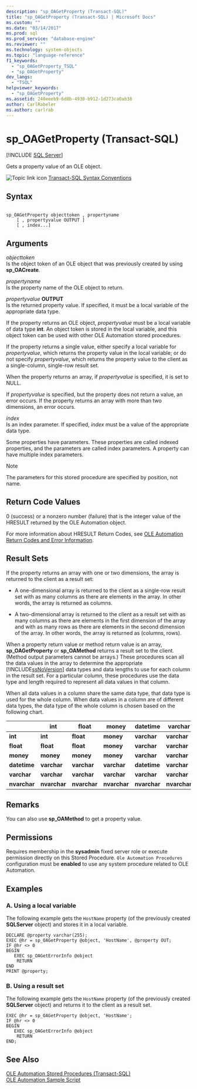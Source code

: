 ```yaml
---
description: "sp_OAGetProperty (Transact-SQL)"
title: "sp_OAGetProperty (Transact-SQL) | Microsoft Docs"
ms.custom: ""
ms.date: "03/14/2017"
ms.prod: sql
ms.prod_service: "database-engine"
ms.reviewer: ""
ms.technology: system-objects
ms.topic: "language-reference"
f1_keywords: 
  - "sp_OAGetProperty_TSQL"
  - "sp_OAGetProperty"
dev_langs: 
  - "TSQL"
helpviewer_keywords: 
  - "sp_OAGetProperty"
ms.assetid: 240eeeb9-6d8b-4930-b912-1d273ca0ab38
author: CarlRabeler
ms.author: carlrab
---
```

# sp_OAGetProperty (Transact-SQL)
[!INCLUDE [SQL Server](../../includes/applies-to-version/sqlserver.md)]

  Gets a property value of an OLE object.  
  
 ![Topic link icon](../../database-engine/configure-windows/media/topic-link.gif "Topic link icon") [Transact-SQL Syntax Conventions](../../t-sql/language-elements/transact-sql-syntax-conventions-transact-sql.md)  
  
## Syntax  
  
```  
  
sp_OAGetProperty objecttoken , propertyname   
    [ , propertyvalue OUTPUT ]  
    [ , index...]   
```  
  
## Arguments  
 *objecttoken*  
 Is the object token of an OLE object that was previously created by using **sp_OACreate**.  
  
 *propertyname*  
 Is the property name of the OLE object to return.  
  
 *propertyvalue* **OUTPUT**  
 Is the returned property value. If specified, it must be a local variable of the appropriate data type.  
  
 If the property returns an OLE object, *propertyvalue* must be a local variable of data type **int**. An object token is stored in the local variable, and this object token can be used with other OLE Automation stored procedures.  
  
 If the property returns a single value, either specify a local variable for *propertyvalue*, which returns the property value in the local variable; or do not specify *propertyvalue*, which returns the property value to the client as a single-column, single-row result set.  
  
 When the property returns an array, if *propertyvalue* is specified, it is set to NULL.  
  
 If *propertyvalue* is specified, but the property does not return a value, an error occurs. If the property returns an array with more than two dimensions, an error occurs.  
  
 *index*  
 Is an index parameter. If specified, *index* must be a value of the appropriate data type.  
  
 Some properties have parameters. These properties are called indexed properties, and the parameters are called index parameters. A property can have multiple index parameters.  
  
> [!NOTE]  
>  The parameters for this stored procedure are specified by position, not name.  
  
## Return Code Values  
 0 (success) or a nonzero number (failure) that is the integer value of the HRESULT returned by the OLE Automation object.  
  
 For more information about HRESULT Return Codes, see [OLE Automation Return Codes and Error Information](../../relational-databases/stored-procedures/ole-automation-return-codes-and-error-information.md).  
  
## Result Sets  
 If the property returns an array with one or two dimensions, the array is returned to the client as a result set:  
  
-   A one-dimensional array is returned to the client as a single-row result set with as many columns as there are elements in the array. In other words, the array is returned as columns.  
  
-   A two-dimensional array is returned to the client as a result set with as many columns as there are elements in the first dimension of the array and with as many rows as there are elements in the second dimension of the array. In other words, the array is returned as (columns, rows).  
  
 When a property return value or method return value is an array, **sp_OAGetProperty** or **sp_OAMethod** returns a result set to the client. (Method output parameters cannot be arrays.) These procedures scan all the data values in the array to determine the appropriate [!INCLUDE[ssNoVersion](../../includes/ssnoversion-md.md)] data types and data lengths to use for each column in the result set. For a particular column, these procedures use the data type and length required to represent all data values in that column.  
  
 When all data values in a column share the same data type, that data type is used for the whole column. When data values in a column are of different data types, the data type of the whole column is chosen based on the following chart.  
  
||int|float|money|datetime|varchar|nvarchar|  
|------|---------|-----------|-----------|--------------|-------------|--------------|  
|**int**|**int**|**float**|**money**|**varchar**|**varchar**|**nvarchar**|  
|**float**|**float**|**float**|**money**|**varchar**|**varchar**|**nvarchar**|  
|**money**|**money**|**money**|**money**|**varchar**|**varchar**|**nvarchar**|  
|**datetime**|**varchar**|**varchar**|**varchar**|**datetime**|**varchar**|**nvarchar**|  
|**varchar**|**varchar**|**varchar**|**varchar**|**varchar**|**varchar**|**nvarchar**|  
|**nvarchar**|**nvarchar**|**nvarchar**|**nvarchar**|**nvarchar**|**nvarchar**|**nvarchar**|  
  
## Remarks  
 You can also use **sp_OAMethod** to get a property value.  
  
## Permissions  
 Requires membership in the **sysadmin** fixed server role or execute permission directly on this Stored Procedure. `Ole Automation Procedures` configuration must be **enabled** to use any system procedure related to OLE Automation.  
  
## Examples  
  
### A. Using a local variable  
 The following example gets the `HostName` property (of the previously created **SQLServer** object) and stores it in a local variable.  
  
```  
DECLARE @property varchar(255);  
EXEC @hr = sp_OAGetProperty @object, 'HostName', @property OUT;  
IF @hr <> 0  
BEGIN  
   EXEC sp_OAGetErrorInfo @object  
    RETURN  
END  
PRINT @property;  
```  
  
### B. Using a result set  
 The following example gets the `HostName` property (of the previously created **SQLServer** object) and returns it to the client as a result set.  
  
```  
EXEC @hr = sp_OAGetProperty @object, 'HostName';  
IF @hr <> 0  
BEGIN  
   EXEC sp_OAGetErrorInfo @object  
    RETURN  
END;  
```  
  
## See Also  
 [OLE Automation Stored Procedures &#40;Transact-SQL&#41;](../../relational-databases/system-stored-procedures/ole-automation-stored-procedures-transact-sql.md)   
 [OLE Automation Sample Script](../../relational-databases/stored-procedures/ole-automation-sample-script.md)  
  
  
